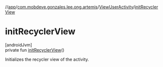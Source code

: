 //[app](../../../index.md)/[com.mobdeve.gonzales.lee.ong.artemis](../index.md)/[ViewUserActivity](index.md)/[initRecyclerView](init-recycler-view.md)

# initRecyclerView

[androidJvm]\
private fun [initRecyclerView](init-recycler-view.md)()

Initializes the recycler view of the activity.
